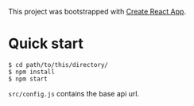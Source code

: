 This project was bootstrapped with [Create React App](https://github.com/facebookincubator/create-react-app).

# Quick start

```
$ cd path/to/this/directory/
$ npm install
$ npm start
```

`src/config.js` contains the base api url.
